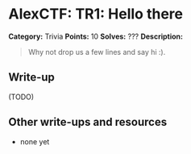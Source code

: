 # AlexCTF: TR1: Hello there

**Category:** Trivia
**Points:** 10
**Solves:** ???
**Description:**

> Why not drop us a few lines and say hi :).

## Write-up

(TODO)

## Other write-ups and resources

 * none yet
